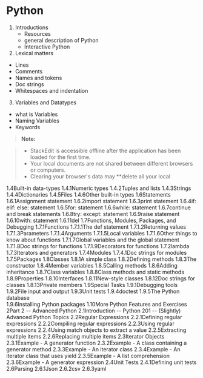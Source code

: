  # Python
1. Introductions
   * Resources 
   * general description of Python 
   * Interactive Python 
2. Lexical matters
  * Lines 
  * Comments 
  * Names and tokens 
  * Doc strings 
  * Whitespaces and indentation
3. Variables and Datatypes
  * what is Variables 
  * Naming Variables
  * Keywords
  
> **Note:**

> - StackEdit is accessible offline after the application has been loaded for the first time.
> - Your local documents are not shared between different browsers or computers.
> - Clearing your browser's data may **delete all your local 

1.4Built-in data-types
1.4.1Numeric types 
1.4.2Tuples and lists 
1.4.3Strings
1.4.4Dictionaries 
1.4.5Files 
1.4.6Other built-in types
1.6Statements
1.6.1Assignment statement 
1.6.2import statement 
1.6.3print statement 
1.6.4if: elif: else: statement 
1.6.5for: statement 
1.6.6while: statement 
1.6.7continue and break statements 
1.6.8try: except: statement 
1.6.9raise statement 
1.6.10with: statement
1.6.11del 
1.7Functions, Modules, Packages, and Debugging
1.7.1Functions
1.7.1.1The def statement 
1.7.1.2Returning values 
1.7.1.3Parameters 
1.7.1.4Arguments 
1.7.1.5Local variables 
1.7.1.6Other things to know about functions 
1.7.1.7Global variables and the global statement 
1.7.1.8Doc strings for functions 
1.7.1.9Decorators for functions 
1.7.2lambda 
1.7.3Iterators and generators 
1.7.4Modules
1.7.4.1Doc strings for modules 
1.7.5Packages 
1.8Classes
1.8.1A simple class 
1.8.2Defining methods 
1.8.3The constructor 
1.8.4Member variables 
1.8.5Calling methods 
1.8.6Adding inheritance 
1.8.7Class variables 
1.8.8Class methods and static methods 
1.8.9Properties 
1.8.10Interfaces 
1.8.11New-style classes 
1.8.12Doc strings for classes 
1.8.13Private members 
1.9Special Tasks
1.9.1Debugging tools 
1.9.2File input and output 
1.9.3Unit tests
1.9.4doctest 
1.9.5The Python database  
1.9.6Installing Python packages 
1.10More Python Features and Exercises 
2Part 2 -- Advanced Python
2.1Introduction -- Python 201 -- (Slightly) Advanced Python Topics 
2.2Regular Expressions
2.2.1Defining regular expressions 
2.2.2Compiling regular expressions 
2.2.3Using regular expressions 
2.2.4Using match objects to extract a value 
2.2.5Extracting multiple items 
2.2.6Replacing multiple items 
2.3Iterator Objects
2.3.1Example - A generator function 
2.3.2Example - A class containing a generator method 
2.3.3Example - An iterator class 
2.3.4Example - An iterator class that uses yield 
2.3.5Example - A list comprehension 
2.3.6Example - A generator expression 
2.4Unit Tests
2.4.1Defining unit tests  
2.6Parsing
2.6.1Json 
2.6.2csv 
2.6.3yaml 
